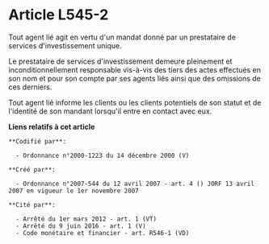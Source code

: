 # Article L545-2

Tout agent lié agit en vertu d'un mandat donné par un prestataire de services d'investissement unique.

Le prestataire de services d'investissement demeure pleinement et inconditionnellement responsable vis-à-vis des tiers des
actes effectués en son nom et pour son compte par ses agents liés ainsi que des omissions de ces derniers.

Tout agent lié informe les clients ou les clients potentiels de son statut et de l'identité de son mandant lorsqu'il entre en
contact avec eux.

**Liens relatifs à cet article**

	**Codifié par**:

	  - Ordonnance n°2000-1223 du 14 décembre 2000 (V)

	**Créé par**:

	  - Ordonnance n°2007-544 du 12 avril 2007 - art. 4 () JORF 13 avril 2007 en vigueur le 1er novembre 2007

	**Cité par**:

	  - Arrêté du 1er mars 2012 - art. 1 (VT)
	  - Arrêté du 9 juin 2016 - art. 1 (V)
	  - Code monétaire et financier - art. R546-1 (VD)
